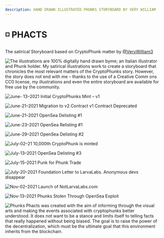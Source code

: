 ```yaml
---
description: HAND DRAWN ILLUSTRATED PHUNKS STORYBOARD BY VERY WILLIAM
---
```


# ◽ PHACTS

The satirical Storyboard based on CryptoPhunk matter by [@VeryWilliam3](https://twitter.com/VeryWilliam3)

![The illustrations are 100% digitally hand drawn byme; an Italian illustrator and Phunk holder. My satirical illustrations work to create a storyboard that chronicles the most relevant matters of the CryptoPhunks story. However, the story does not end with me – thanks to the use of a Creative Comm ons CC0 license, my illustrations and even the entire storyboard are available for free use by the community.](<../../.gitbook/assets/1\_9MVjDTtPySmAQ\_K0nP6OTg@2x (1).jpeg>)

![June- 13–2021 Initial CryptoPhunks Mint – v1 ](../../.gitbook/assets/1\_NGL6k\_AKys0AH4p82-8LPA@2x.jpeg)

![June-21–2021 Migration to v2 Contract v1 Contract Deprecated](../../.gitbook/assets/1\_CAVk\_3T6rT69k2kmepWhQA@2x.jpeg)

![June-21–2021 OpenSea Delisting #1](../../.gitbook/assets/1\_rw6GFG02D9muwopR-tPY8Q@2x.jpeg)

![June-23–2021 OpenSea Relisting #1](../../.gitbook/assets/1\_fyIPpC7P4lFW9G73vawMuQ@2x.jpeg)

![June-29–2021 OpenSea Delisting #2](../../.gitbook/assets/1\_MagRCcgJnUplJmWir19Wfg@2x.jpeg)

![July-02–21 10,000th CryptoPhunk is minted](../../.gitbook/assets/1\_szAA5RMLPi8C4pL8eV3aXg@2x.jpeg)

![July-13–2021 OpenSea Delisting #3](../../.gitbook/assets/1\_reIBiuQ38I0GRcR4p-1bIA@2x.jpeg)

![July-15–2021 Punk for Phunk Trade](../../.gitbook/assets/1\_TGgGsHo62qqrdBbfip9\_Gw@2x.jpeg)

![July-20–2021 Foundation Letter to LarvaLabs. Anonymous devs disappear](../../.gitbook/assets/1\_grYasQbEPKZDsoJ4ZvtI6Q@2x.jpeg)

![Nov-02–2021 Launch of NotLarvaLabs.com](../../.gitbook/assets/1\_6GA6r\_N8zHBHFygSBUWxMQ@2x.jpeg)

![Nov-13–2021 Phunks Stolen Through OpenSea Exploit](../../.gitbook/assets/1\_qFuOwSspd20EERqYBwFchg@2x.jpeg)

![Phunks Phacts was created with the aim of informing through the visual arts and making the events associated with cryptophunks better understood. It does not want to be a stance and limits itself to telling facts that really happened without being biased. The goal is to raise the power of the decentralization, which must be the ultimate goal that this environment inherits from the blockchain.](../../.gitbook/assets/1\_kYwijlTQwYZH9Q7jg\_rhUA@2x.jpeg)
